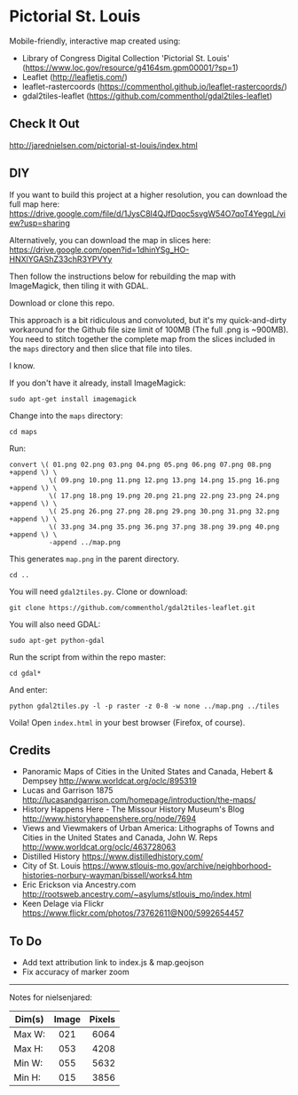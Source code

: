 # Pictorial St. Louis

Mobile-friendly, interactive map created using:

* Library of Congress Digital Collection 'Pictorial St. Louis' (https://www.loc.gov/resource/g4164sm.gpm00001/?sp=1)
* Leaflet (http://leafletjs.com/)
* leaflet-rastercoords (https://commenthol.github.io/leaflet-rastercoords/)
* gdal2tiles-leaflet (https://github.com/commenthol/gdal2tiles-leaflet)

## Check It Out
http://jarednielsen.com/pictorial-st-louis/index.html

## DIY

If you want to build this project at a higher resolution, you can download the  full map here: https://drive.google.com/file/d/1JysC8I4QJfDqoc5svgW54O7qoT4YegqL/view?usp=sharing

Alternatively, you can download the map in slices here: https://drive.google.com/open?id=1dhinYSg_HO-HNXlYGAShZ33chR3YPVYy

Then follow the instructions below for rebuilding the map with ImageMagick, then tiling it with GDAL.

Download or clone this repo.

This approach is a bit ridiculous and convoluted, but it's my quick-and-dirty workaround for the Github file size limit of 100MB (The full .png is ~900MB). You need to stitch together the complete map from the slices included in the `maps` directory and then slice that file into tiles.

I know.

If you don't have it already, install ImageMagick:

`sudo apt-get install imagemagick`

Change into the `maps` directory:

`cd maps`

Run:
```
convert \( 01.png 02.png 03.png 04.png 05.png 06.png 07.png 08.png +append \) \
          \( 09.png 10.png 11.png 12.png 13.png 14.png 15.png 16.png +append \) \
          \( 17.png 18.png 19.png 20.png 21.png 22.png 23.png 24.png +append \) \
          \( 25.png 26.png 27.png 28.png 29.png 30.png 31.png 32.png +append \) \
          \( 33.png 34.png 35.png 36.png 37.png 38.png 39.png 40.png +append \) \
          -append ../map.png
```
This generates `map.png` in the parent directory.

`cd ..`

You will need `gdal2tiles.py`. Clone or download:

`git clone https://github.com/commenthol/gdal2tiles-leaflet.git`

You will also need GDAL:

`sudo apt-get python-gdal`

Run the script from within the repo master:

`cd gdal*`

And enter:

`python gdal2tiles.py -l -p raster -z 0-8 -w none ../map.png ../tiles`

Voila! Open `index.html` in your best browser (Firefox, of course).

## Credits

* Panoramic Maps of Cities in the United States and Canada, Hebert & Dempsey http://www.worldcat.org/oclc/895319
* Lucas and Garrison 1875 http://lucasandgarrison.com/homepage/introduction/the-maps/
* History Happens Here - The Missour History Museum's Blog http://www.historyhappenshere.org/node/7694
* Views and Viewmakers of Urban America: Lithographs of Towns and Cities in the United States and Canada, John W. Reps http://www.worldcat.org/oclc/463728063
* Distilled History https://www.distilledhistory.com/
* City of St. Louis https://www.stlouis-mo.gov/archive/neighborhood-histories-norbury-wayman/bissell/works4.htm
* Eric Erickson via Ancestry.com http://rootsweb.ancestry.com/~asylums/stlouis_mo/index.html
* Keen Delage via Flickr https://www.flickr.com/photos/73762611@N00/5992654457

## To Do

* Add text attribution link to index.js & map.geojson
* Fix accuracy of marker zoom
---
Notes for nielsenjared:

| Dim(s)     | Image           | Pixels  |
| ------------- |:-------------:| -----:|
| Max W:      | 021   | 6064 |
| Max H:      | 053   | 4208 |
| Min W:      | 055   | 5632 |
| Min H:      | 015   | 3856 |
